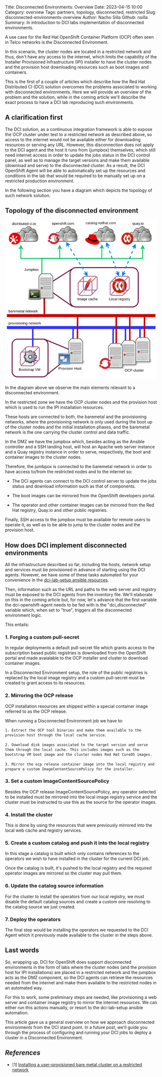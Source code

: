 Title: Disconnected Environments: Overview
Date: 2023-04-15 10:00
Category: overview
Tags: partners, topology, disconnected, restricted
Slug: disconnected-environments-overview
Author: Nacho Silla
Github: nsilla
Summary: In introduction to DCI labs implementation of disconnected environments.

A use case for the Red Hat OpenShift Container Platform (OCP) often seen in Telco networks is the Disconnected Environment.

In this scenario, the cluster nodes are located in a restricted network and thus, don't have any access to the internet, which limits the capability of the Installer Provisioned Infrastructure (IPI) installer to have the cluster nodes and the provision host downloading resources such as boot images and containers.

This is the first of a couple of articles which describe how the Red Hat Distributed CI (DCI) solution overcomes the problems associated to working with disconnected environments. Here we will provide an overview of the problem and the solution, while in the coming article we'll describe the exact process to have a DCI lab reproducing such environments.

## A clarification first

The DCI solution, as a continuous integration framework is able to expose the OCP cluster under test to a restricted network as described above, so access to the internet would not be available either for downloading resources or serving any URL. However, this disconnection does not apply to the DCI agent and the host it runs from (jumpbox) themselves, which still need internet access in order to update the jobs status in the DCI control panel, as well as to manage the target versions and make them available (download and serve) to the disconnected cluster. As a result, the DCI OpenShift Agent will be able to automatically set up the resources and conditions in the lab that would be required to be manually set up on a restricted production environment.

In the following section you have a diagram which depicts the topology of such network solution.

## Topology of the disconnected environment

![Topology of the disconnected environment](images/2023-04-15/topology.png)

In the diagram above we observe the main elements relevant to a disconnected environment.

In the restricted zone we have the OCP cluster nodes and the provision host which is used to run the IPI installation resources.

These hosts are connected to both, the baremetal and the provisioning networks, where the provisioning network is only used during the boot up of the cluster nodes and the initial installation phases, and the baremetal network is the one carrying the cluster control and data traffic.

In the DMZ we have the jumpbox which, besides acting as the Ansible controller and a SSH landing host, will host an Apache web server instance and a Quay registry instance in order to serve, respectively, the boot and container images to the cluster nodes.

Therefore, the jumbpox is connected to the baremetal network in order to have access to/from the restricted nodes and to the internet so:

- The DCI agents can connect to the DCI control server to update the jobs status and download information such as that of components.

- The boot images can be mirrored from the OpenShift developers portal.

- The operator and other container images can be mirrored from the Red Hat registry, Quay.io and other public registries.

Finally, SSH access to the jumpbox must be available for remote users to operate it, as well as to be able to jump to the cluster nodes and the provision host.

## How does DCI implement disconnected environments

All the infrastructure described so far, including the hosts, network setup and services must be provisioned in advance of starting using the DCI agents. However, we have some of these tasks automated for your convenience in the [dci-lab-setup ansible resources](https://github.com/dci-labs/dci-lab-setup).

Then, information such as the URL and paths to the web server and registry must be exposed to the DCI agents from the inventory file. We'll elaborate on this in the coming article but, for now, let's advance that the first variable the dci-openshift-agent needs to be fed with is the "dci_disconnected" variable which, when set to "true", triggers all the disconnected environment logic.

This entails:

### 1. Forging a custom pull-secret

In regular deployments a default pull-secret file which grants access to the subscription based public registries is downloaded from the OpenShift portal and made avaialable to the OCP installer and cluster to download container images.

In a Disconnected Environment setup, the role of the public registries is replaced by the local image registry and a custom pull-secret must be created to grant access to its resources.

### 2. Mirroring the OCP release

OCP installation resources are shipped within a special container image referred to as the OCP release.

When running a Disconnected Environment job we have to:

    1. Extract the OCP tool binaries and make them available to the provision host through the local cache service.

    2. Download disk images associated to the target version and serve them through the local cache. This includes images such as the bootstrap VM boot image and the cluster nodes Red Hat CoreOS images.

    3. Mirror the ocp release container image into the local registry and prepare a custom ImageContentSourcePolicy for the installer.

### 3. Set a custom ImageContentSourcePolicy

Besides the OCP release ImageContentSourcePolicy, any operator selected to be installed must be mirrored into the local image registry service and the cluster must be instructed to use this as the source for the operator images.

### 4. Install the cluster

This is done by using the resources that were previously mirrored into the local web cache and registry services.

### 5. Create a custom catalog and push it into the local registry

In this stage a catalog is built which only contains references to the operators we wish to have installed in the cluster for the current DCI job.

Once the catalog is built, it's pushed to the local registry and the required operator images are mirrored so the cluster may pull them.

### 6. Update the catalog source information

For the cluster to install the operators from our local registry, we must disable the default catalog sources and create a custom one resolving to the catalog source we just created.

### 7. Deploy the operators

The final step would be installing the operators we requested to the DCI Agent which it previously made available to the cluster in the steps above.

## Last words

So, wrapping up, DCI for OpenShift does support disconnected environments in the form of labs where the cluster nodes (and the provision host for IPI installations) are placed in a restricted network and the jumpbox acts as the DMZ component, so the DCI agents can retrieve the resources needed from the internet and make them available to the restricted nodes in an automated way.

For this to work, some preliminary steps are needed, like provisioning a web server and container image registry to mirror the internet resources. We can either run this actions manually, or resort to the dci-lab-setup ansible automation.

This article gave us a general overview on how we approach disconnected environments from the DCI stand point. In a future post, we'll guide you through the process of configuring and running your DCI jobs to deploy a cluster in a Disconnected Environment.

## *References*

- [1] [Installing a user-provisioned bare metal cluster on a restricted network](https://docs.openshift.com/container-platform/4.12/installing/installing_bare_metal/installing-restricted-networks-bare-metal.html)